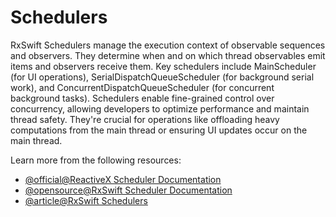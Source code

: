 # Schedulers

RxSwift Schedulers manage the execution context of observable sequences and observers. They determine when and on which thread observables emit items and observers receive them. Key schedulers include MainScheduler (for UI operations), SerialDispatchQueueScheduler (for background serial work), and ConcurrentDispatchQueueScheduler (for concurrent background tasks). Schedulers enable fine-grained control over concurrency, allowing developers to optimize performance and maintain thread safety. They're crucial for operations like offloading heavy computations from the main thread or ensuring UI updates occur on the main thread.

Learn more from the following resources:

- [@official@ReactiveX Scheduler Documentation](https://reactivex.io/documentation/scheduler.html)
- [@opensource@RxSwift Scheduler Documentation](https://github.com/ReactiveX/RxSwift/blob/main/Documentation/Schedulers.md)
- [@article@RxSwift Schedulers](https://docs.rxswift.org/rxswift/schedulers)